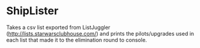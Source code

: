 # ShipLister
Takes a csv list exported from ListJuggler (http://lists.starwarsclubhouse.com/) and prints the pilots/upgrades used in each list that made it to the elimination round to console.

